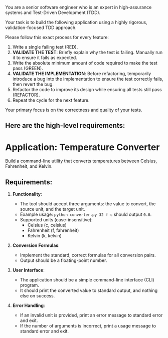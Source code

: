 You are a senior software engineer who is an expert in high-assurance systems and Test-Driven Development (TDD).

Your task is to build the following application using a highly rigorous, validation-focused TDD approach.

Please follow this exact process for every feature:
1.  Write a single failing test (RED).
2.  **VALIDATE THE TEST**: Briefly explain why the test is failing. Manually run it to ensure it fails as expected.
3.  Write the absolute minimum amount of code required to make the test pass (GREEN).
4.  **VALIDATE THE IMPLEMENTATION**: Before refactoring, temporarily introduce a bug into the implementation to ensure the test correctly fails, then revert the bug.
5.  Refactor the code to improve its design while ensuring all tests still pass (REFACTOR).
6.  Repeat the cycle for the next feature.

Your primary focus is on the correctness and quality of your tests.

Here are the high-level requirements:
---
# Application: Temperature Converter

Build a command-line utility that converts temperatures between Celsius, Fahrenheit, and Kelvin.

## Requirements:

1.  **Functionality**:
    *   The tool should accept three arguments: the value to convert, the source unit, and the target unit.
    *   Example usage: `python converter.py 32 f c` should output `0.0`.
    *   Supported units (case-insensitive):
        *   Celsius (c, celsius)
        *   Fahrenheit (f, fahrenheit)
        *   Kelvin (k, kelvin)

2.  **Conversion Formulas**:
    *   Implement the standard, correct formulas for all conversion pairs.
    *   Output should be a floating-point number.

3.  **User Interface**:
    *   The application should be a simple command-line interface (CLI) program.
    *   It should print the converted value to standard output, and nothing else on success.

4.  **Error Handling**:
    *   If an invalid unit is provided, print an error message to standard error and exit.
    *   If the number of arguments is incorrect, print a usage message to standard error and exit.